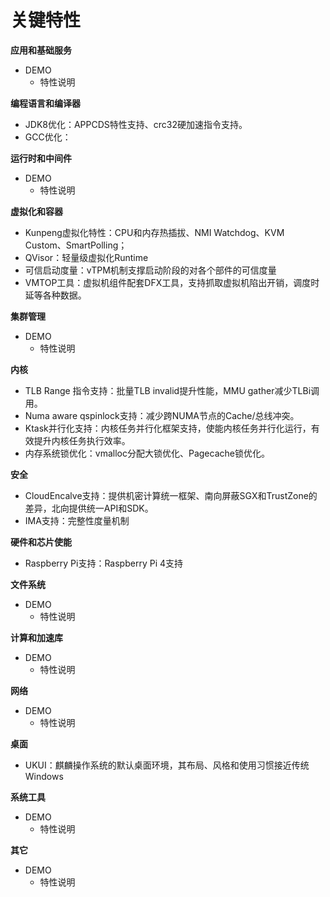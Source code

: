 # 关键特性<a name="ZH-CN_TOPIC_0228254580"></a>

**应用和基础服务**
-   DEMO
    -   特性说明

**编程语言和编译器**
-   JDK8优化：APPCDS特性支持、crc32硬加速指令支持。
-   GCC优化：

**运行时和中间件**
-   DEMO
    -   特性说明

**虚拟化和容器**
-   Kunpeng虚拟化特性：CPU和内存热插拔、NMI Watchdog、KVM Custom、SmartPolling；
-   QVisor：轻量级虚拟化Runtime
-   可信启动度量：vTPM机制支撑启动阶段的对各个部件的可信度量
-   VMTOP工具：虚拟机组件配套DFX工具，支持抓取虚拟机陷出开销，调度时延等各种数据。

**集群管理**
-   DEMO
    -   特性说明

**内核**
-   TLB Range 指令支持：批量TLB invalid提升性能，MMU gather减少TLBi调用。
-   Numa aware qspinlock支持：减少跨NUMA节点的Cache/总线冲突。
-   Ktask并行化支持：内核任务并行化框架支持，使能内核任务并行化运行，有效提升内核任务执行效率。
-   内存系统锁优化：vmalloc分配大锁优化、Pagecache锁优化。

**安全**
-   CloudEncalve支持：提供机密计算统一框架、南向屏蔽SGX和TrustZone的差异，北向提供统一API和SDK。
-   IMA支持：完整性度量机制

**硬件和芯片使能**
-   Raspberry Pi支持：Raspberry Pi 4支持

**文件系统**
-   DEMO
    -   特性说明

**计算和加速库**
-   DEMO
    -   特性说明

**网络**
-   DEMO
    -   特性说明

**桌面**
-   UKUI：麒麟操作系统的默认桌面环境，其布局、风格和使用习惯接近传统Windows

**系统工具**
-   DEMO
    -   特性说明

**其它**
-   DEMO
    -   特性说明   